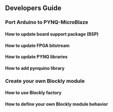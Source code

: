 ## Developers Guide

### Port Arduino to PYNQ-MicroBlaze
#### How to update board support package (BSP)
#### How to update FPGA bitstream
#### How to update PYNQ libraries
#### How to add pynquino library

### Create your own Blockly module 
#### How to use Blockly factory
#### How to define your own Blockly module behavior